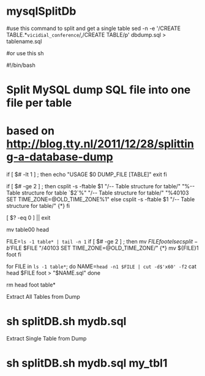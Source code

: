 # mysqlSplitDb

#use this command to split and get a single table
sed -n -e '/CREATE TABLE.*`vicidial_conference`/,/CREATE TABLE/p' dbdump.sql > tablename.sql


#or use this sh

#!/bin/bash

####
# Split MySQL dump SQL file into one file per table
# based on http://blog.tty.nl/2011/12/28/splitting-a-database-dump
####

if [ $# -lt 1 ] ; then
  echo "USAGE $0 DUMP_FILE [TABLE]"
  exit
fi

if [ $# -ge 2 ] ; then
  csplit -s -ftable $1 "/-- Table structure for table/" "%-- Table structure for table `$2`%" "/-- Table structure for table/" "%40103 SET TIME_ZONE=@OLD_TIME_ZONE%1"
else
  csplit -s -ftable $1 "/-- Table structure for table/" {*}
fi

[ $? -eq 0 ] || exit

mv table00 head

FILE=`ls -1 table* | tail -n 1`
if [ $# -ge 2 ] ; then
  mv $FILE foot
else
  csplit -b '%d' -s -f$FILE $FILE "/40103 SET TIME_ZONE=@OLD_TIME_ZONE/" {*}
  mv ${FILE}1 foot
fi

for FILE in `ls -1 table*`; do
  NAME=`head -n1 $FILE | cut -d$'x60' -f2`
  cat head $FILE foot > "$NAME.sql"
done

rm head foot table*





Extract All Tables from Dump
# sh splitDB.sh mydb.sql


Extract Single Table from Dump
# sh splitDB.sh mydb.sql my_tbl1

 
